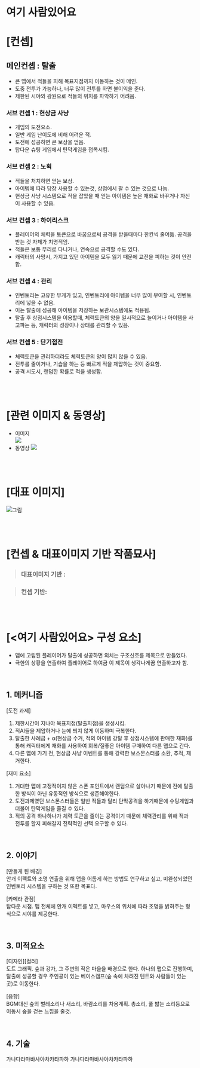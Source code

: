 # 여기 사람있어요

# [컨셉]

## 메인컨셉 : 탈출  

- 큰 맵에서 적들을 피해 목표지점까지 이동하는 것이 메인.  
- 도중 전투가 가능하나, 너무 많이 전투를 하면 불이익을 준다.
- 제한된 시야와 광원으로 적들의 위치를 파악하기 어려움.

### 서브 컨셉 1 : 현상금 사냥  

- 게임의 도전요소.  
- 일반 게임 난이도에 비해 어려운 적.  
- 도전에 성공하면 큰 보상을 얻음.  
- 탑다운 슈팅 게임에서 탄막게임을 접목시킴.  

### 서브 컨셉 2 : 노획  

- 적들을 처치하면 얻는 보상.
- 아이템에 따라 당장 사용할 수 있는것, 상점에서 팔 수 있는 것으로 나눔.
- 현상금 사냥 시스템으로 적을 잡았을 때 얻는 아이템은 높은 재화로 바꾸거나 자신이 사용할 수 있음.  

### 서브 컨셉 3 : 하이리스크

- 플레이어의 체력을 토큰으로 바꿈으로써 공격을 받을때마다 한칸씩 줄어듦. 공격을 받는 것 자체가 치명적임.
- 적들은 보통 무리로 다니거나, 연속으로 공격할 수도 있다.
- 캐릭터의 사망시, 가지고 있던 아이템을 모두 잃기 때문에 교전을 피하는 것이 안전함.

### 서브 컨셉 4 : 관리

- 인벤토리는 고유한 무게가 있고, 인벤토리에 아이템을 너무 많이 부여할 시, 인벤토리에 넣을 수 없음.
- 이는 탈출에 성공해 아이템을 저장하는 보관시스템에도 적용됨.
- 탈출 후 상점시스템을 이용할때, 체력토큰의 양을 일시적으로 늘이거나 아이템을 사고파는 등, 캐릭터의 성장이나 상태를 관리할 수 있음.  

### 서브 컨셉 5 : 단기접전  

- 체력토큰을 관리하더라도 체력토큰의 양이 많지 않을 수 있음.
- 전투를 줄이거나, 기습을 하는 등 빠르게 적을 제압하는 것이 중요함.
- 공격 시도시, 랜덤한 확률로 적을 생성함.

<br><br>  

# [관련 이미지 & 동영상]

- 이미지  
  <img src="./img/관련이미지.jpg">
- 동영상
  [![](./img/그림.png)](https://www.youtube.com/watch?v=5xy4n73WOMM)

<br><br>

# [대표 이미지]

![그림](./img/그림.png)

<br><br>

# [컨셉 & 대표이미지 기반 작품묘사]

> ### 대표이미지 기반 :

> ### 컨셉 기반:

<br><br>

# [<여기 사람있어요> 구성 요소]  

- 맵에 고립된 플레이어가 탈출에 성공하면 외치는 구조신호를 제목으로 만들었다.
- 극한의 상황을 연출하여 플레이어로 하여금 이 제목이 생각나게끔 연출하고자 함.

<br>

## 1. 메커니즘

[도전 과제]

1. 제한시간이 지나야 목표지점(탈출지점)을 생성시킴.
2. 적AI들을 제압하거나 눈에 띄지 않게 이동하며 극복한다.
3. 탈출한 사례금 + α(현상금 수거, 적의 아이템 강탈 후 상점시스템에 판매한 재화)를 통해 캐릭터에게 재화를 사용하여 회복/질좋은 아이템 구매하여 다른 맵으로 간다.
4. 다른 맵에 가기 전, 현상금 사냥 이벤트를 통해 강력한 보스몬스터를 소환, 추적, 제거한다.  

[재미 요소]

1. 거대한 맵에 고정적이지 않은 스폰 포인트에서 랜덤으로 살아나기 때문에 전에 탈출한 방식이 아닌 유동적인 방식으로 생존해야한다.
2. 도전과제였던 보스몬스터들은 일반 적들과 달리 탄막공격을 하기때문에 슈팅게임과 더불어 탄막게임을 즐길 수 있다.
3. 적의 공격 하나하나가 체력 토큰을 줄이는 공격이기 때문에 체력관리를 위해 적과 전투를 할지 피해갈지 전략적인 선택 요구할 수 있다.  

<br>

## 2. 이야기

[만들게 된 배경]  
안개 이펙트와 조명 연출을 위해 맵을 어둡게 하는 방법도 연구하고 싶고, 미완성되었던 인벤토리 시스템을 구하는 것 또한 목표다.  

[카메라 관점]  
탑다운 시점. 맵 전체에 안개 이펙트를 넣고, 마우스의 위치에 따라 조명을 밝혀주는 형식으로 시야를 제공한다.  

<br>

## 3. 미적요소

[디자인][컬러]  
도트 그래픽. 숲과 강가, 그 주변의 작은 마을을 배경으로 한다.
하나의 맵으로 진행하며, 탈출에 성공할 경우 주인공이 있는 베이스캠프(숲 속에 차려진 텐트와 사람들이 있는 곳)로 이동한다.  

[음향]  
BGM대신 숲의 벌레소리나 새소리, 바람소리를 차용계획.
총소리, 풀 밟는 소리등으로 이동시 숲을 걷는 느낌을 줄것.

<br>

## 4. 기술

가나다라마바사아차카타파하 가나다라마바사아차카타파하
